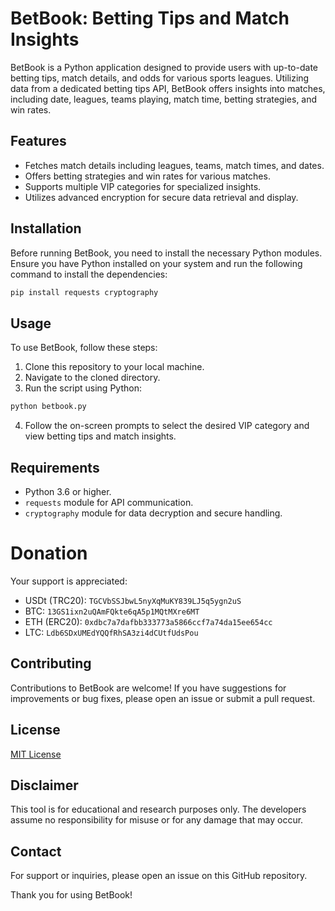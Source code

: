 # BetBook: Betting Tips and Match Insights

BetBook is a Python application designed to provide users with up-to-date betting tips, match details, and odds for various sports leagues. Utilizing data from a dedicated betting tips API, BetBook offers insights into matches, including date, leagues, teams playing, match time, betting strategies, and win rates.

## Features

- Fetches match details including leagues, teams, match times, and dates.
- Offers betting strategies and win rates for various matches.
- Supports multiple VIP categories for specialized insights.
- Utilizes advanced encryption for secure data retrieval and display.

## Installation

Before running BetBook, you need to install the necessary Python modules. Ensure you have Python installed on your system and run the following command to install the dependencies:

```bash
pip install requests cryptography
```

## Usage

To use BetBook, follow these steps:

1. Clone this repository to your local machine.
2. Navigate to the cloned directory.
3. Run the script using Python:

```bash
python betbook.py
```

4. Follow the on-screen prompts to select the desired VIP category and view betting tips and match insights.

## Requirements

- Python 3.6 or higher.
- `requests` module for API communication.
- `cryptography` module for data decryption and secure handling.

# Donation

Your support is appreciated:

- USDt (TRC20): `TGCVbSSJbwL5nyXqMuKY839LJ5q5ygn2uS`
- BTC: `13GS1ixn2uQAmFQkte6qA5p1MQtMXre6MT`
- ETH (ERC20): `0xdbc7a7dafbb333773a5866ccf7a74da15ee654cc`
- LTC: `Ldb6SDxUMEdYQQfRhSA3zi4dCUtfUdsPou`

## Contributing

Contributions to BetBook are welcome! If you have suggestions for improvements or bug fixes, please open an issue or submit a pull request.

## License

[MIT License](LICENSE.md)

## Disclaimer

This tool is for educational and research purposes only. The developers assume no responsibility for misuse or for any damage that may occur.

## Contact

For support or inquiries, please open an issue on this GitHub repository.

Thank you for using BetBook!
